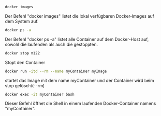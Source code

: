 ```bash
docker images
```
Der Befehl "docker images" listet die lokal verfügbaren Docker-Images auf dem System auf.

```bash
docker ps -a
```
Der Befehl "docker ps -a" listet alle Container auf dem Docker-Host auf, sowohl die laufenden als auch die gestoppten.

```bash
docker stop m122
```
Stopt den Container

```bash
docker run -itd --rm --name myContainer myImage
```
startet das Image mit dem name myContainer und der Container wird beim stop gelöscht(--rm)

```bash
docker exec -it myContainer bash
```
Dieser Befehl öffnet die Shell in einem laufenden Docker-Container namens "myContainer".

